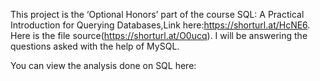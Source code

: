 This project is the ‘Optional Honors’ part of the course SQL: A Practical Introduction for Querying Databases,Link here:https://shorturl.at/HcNE6.
Here is the file source(https://shorturl.at/O0ucq). I will be answering the questions asked with the help of MySQL.

You can view the analysis done on SQL here:
